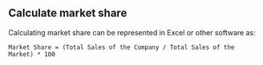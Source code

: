 ## Calculate market share

Calculating market share can be represented in Excel or other software as: 

`Market Share = (Total Sales of the Company / Total Sales of the Market) * 100`